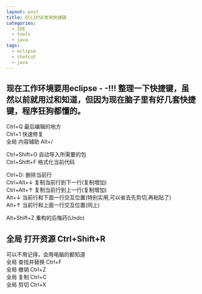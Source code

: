 ```yaml
---
layout: post
title: ECLIPSE常用快捷键
categories:
  - IDE
  - tools
  - java
tags:
  - eclipse
  - shotcut
  - java
---
```


## 现在工作环境要用eclipse  - -!!! 整理一下快捷键，虽然以前就用过和知道，但因为现在脑子里有好几套快捷键，程序狂狗都懂的。

<!--more-->

Ctrl+Q 最后编辑的地方  
Ctrl+1 快速修复  
全局 内容辅助 Alt+/   

Ctrl+Shift+O 自动导入所需要的包  
Ctrl+Shift+F 格式化当前代码  

Ctrl+D: 删除当前行   
Ctrl+Alt+↓ 复制当前行到下一行(复制增加)  
Ctrl+Alt+↑ 复制当前行到上一行(复制增加)  
Alt+↓ 当前行和下面一行交互位置(特别实用,可以省去先剪切,再粘贴了)  
Alt+↑ 当前行和上面一行交互位置(同上)  

Alt+Shift+Z 重构的后悔药(Undo)  

## 全局 打开资源 Ctrl+Shift+R 

可以不用记得，会用电脑的都知道  
全局 查找并替换 Ctrl+F   
全局 撤销 Ctrl+Z   
全局 复制 Ctrl+C   
全局 剪切 Ctrl+X   